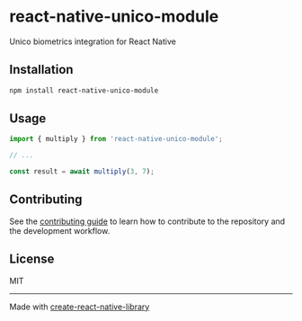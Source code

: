# react-native-unico-module

Unico biometrics integration for React Native

## Installation

```sh
npm install react-native-unico-module
```

## Usage

```js
import { multiply } from 'react-native-unico-module';

// ...

const result = await multiply(3, 7);
```

## Contributing

See the [contributing guide](CONTRIBUTING.md) to learn how to contribute to the repository and the development workflow.

## License

MIT

---

Made with [create-react-native-library](https://github.com/callstack/react-native-builder-bob)
